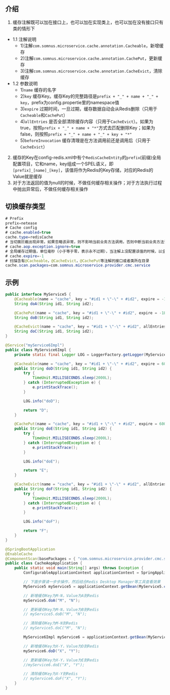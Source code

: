 ## 介绍
1.  缓存注解既可以加在接口上，也可以加在实现类上，也可以加在没有接口只有类的情形下
   - 1.1 注解说明
       - 1)注解`com.somnus.microservice.cache.annotation.Cacheable`，新增缓存
       - 2)注解`com.somnus.microservice.cache.annotation.CachePut`，更新缓存
       - 3)注解`com.somnus.microservice.cache.annotation.CacheEvict`，清除缓存
   - 1.2 参数说明
       - 1)`name` 缓存的名字
       - 2)`key` 缓存Key。缓存Key的完整路径是`prefix + "_" + name + "_" + key`，prefix为config.propertie里的namespace值
       - 3)`expire` 过期时间，一旦过期，缓存数据自动会从Redis删除（只用于`Cacheable`和`CachePut`）
       - 4)`allEntries` 是否全部清除缓存内容（只用于`CacheEvict`）。如果为true，按照`prefix + "_" + name + "*"`方式去匹配删除Key；如果为false，则按照`prefix + "_" + name + "_" + key + "*"`
       - 5)`beforeInvocation` 缓存清理是在方法调用前还是调用后（只用于`CacheEvict`）
2. 缓存的Key在config-redis.xml中有个`RedisCacheEntity`的`prefix`(前缀)全局配置项目，它和name，key组成一个SPEL语义，即`[prefix]_[name]_[key]`，该值将作为Redis的Key存储，对应的Redis的Value就是缓存
3. 对于方法返回的值为null的时候，不做任何缓存相关操作；对于方法执行过程中抛出异常后，不做任何缓存相关操作

## 切换缓存类型
```java
# Prefix
prefix=netease
# Cache config
# cache.enabled=true
cache.type=redisCache
# 当切面拦截出现异常，如果忽略该异常，则不影响当前业务方法调用，否则中断当前业务方法调用，缺省为true
# cache.aop.exception.ignore=true
# 全局缓存过期值，单位毫秒（小于等于零，表示永不过期），当注解上没配置该值的时候，以全局值为准，缺省为-1
# cache.expire=-1
# 扫描含有@Cacheable，@CacheEvict，@CachePut等注解的接口或者类所在目录
cache.scan.packages=com.somnus.microservice.provider.cmc.service
```
## 示例
```java
public interface MyService5 {
    @Cacheable(name = "cache", key = "#id1 + \"-\" + #id2", expire = -1L)
    String doA(String id1, String id2);

    @CachePut(name = "cache", key = "#id1 + \"-\" + #id2", expire = -1L)
    String doB(String id1, String id2);

    @CacheEvict(name = "cache", key = "#id1 + \"-\" + #id2", allEntries = false, beforeInvocation = false)
    String doC(String id1, String id2);
}
```

```java
@Service("myService6Impl")
public class MyService6Impl {
    private static final Logger LOG = LoggerFactory.getLogger(MyService6Impl.class);

    @Cacheable(name = "cache", key = "#id1 + \"-\" + #id2", expire = 60000L)
    public String doD(String id1, String id2) {
        try {
            TimeUnit.MILLISECONDS.sleep(2000L);
        } catch (InterruptedException e) {
            e.printStackTrace();
        }

        LOG.info("doD");

        return "D";
    }

    @CachePut(name = "cache", key = "#id1 + \"-\" + #id2", expire = 60000L)
    public String doE(String id1, String id2) {
        try {
            TimeUnit.MILLISECONDS.sleep(2000L);
        } catch (InterruptedException e) {
            e.printStackTrace();
        }

        LOG.info("doE");

        return "E";
    }

    @CacheEvict(name = "cache", key = "#id1 + \"-\" + #id2", allEntries = false, beforeInvocation = false)
    public String doF(String id1, String id2) {
        try {
            TimeUnit.MILLISECONDS.sleep(2000L);
        } catch (InterruptedException e) {
            e.printStackTrace();
        }

        LOG.info("doF");

        return "F";
    }
}
```

```java
@SpringBootApplication
@EnableCache
@ComponentScan(basePackages = { "com.somnus.microservice.provider.cmc.service" })
public class CacheAopApplication {
    public static void main(String[] args) throws Exception {
        ConfigurableApplicationContext applicationContext = SpringApplication.run(CacheAopApplication.class, args);

        // 下面步骤请一步步操作，然后结合Redis Desktop Manager等工具查看效果
        MyService5 myService5 = applicationContext.getBean(MyService5.class);

        // 新增缓存Key为M-N，Value为A到Redis
        myService5.doA("M", "N");

        // 更新缓存Key为M-N，Value为B到Redis
        // myService5.doB("M", "N");

        // 清除缓存Key为M-N到Redis
        // myService5.doC("M", "N");

        MyService6Impl myService6 = applicationContext.getBean(MyService6Impl.class);

        // 新增缓存Key为X-Y，Value为D到Redis
        myService6.doD("X", "Y");

        // 更新缓存Key为X-Y，Value为E到Redis
        //myService6.doE("X", "Y");

        // 清除缓存Key为X-Y到Redis
        // myService6.doF("X", "Y");
    }
}
```
